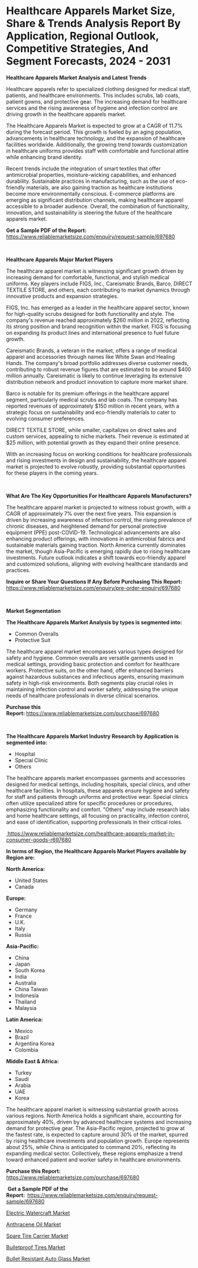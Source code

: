 <p><h1>Healthcare Apparels Market Size, Share & Trends Analysis Report By Application, Regional Outlook, Competitive Strategies, And Segment Forecasts, 2024 - 2031</h1></p><p><strong>Healthcare Apparels Market Analysis and Latest Trends</strong></p>
<p><p>Healthcare apparels refer to specialized clothing designed for medical staff, patients, and healthcare environments. This includes scrubs, lab coats, patient gowns, and protective gear. The increasing demand for healthcare services and the rising awareness of hygiene and infection control are driving growth in the healthcare apparels market.</p><p>The Healthcare Apparels Market is expected to grow at a CAGR of 11.7% during the forecast period. This growth is fueled by an aging population, advancements in healthcare technology, and the expansion of healthcare facilities worldwide. Additionally, the growing trend towards customization in healthcare uniforms provides staff with comfortable and functional attire while enhancing brand identity.</p><p>Recent trends include the integration of smart textiles that offer antimicrobial properties, moisture-wicking capabilities, and enhanced durability. Sustainable practices in manufacturing, such as the use of eco-friendly materials, are also gaining traction as healthcare institutions become more environmentally conscious. E-commerce platforms are emerging as significant distribution channels, making healthcare apparel accessible to a broader audience. Overall, the combination of functionality, innovation, and sustainability is steering the future of the healthcare apparels market.</p></p>
<p><strong>Get a Sample PDF of the Report:&nbsp;</strong> <a href="https://www.reliablemarketsize.com/enquiry/request-sample/697680?utm_campaign=1105&utm_medium=2&utm_source=Github&utm_content=ia&utm_term=10122024&utm_id=healthcare-apparels">https://www.reliablemarketsize.com/enquiry/request-sample/697680</a></p>
<p>&nbsp;</p>
<p><strong>Healthcare Apparels Major Market Players</strong></p>
<p><p>The healthcare apparel market is witnessing significant growth driven by increasing demand for comfortable, functional, and stylish medical uniforms. Key players include FIGS, Inc., Careismatic Brands, Barco, DIRECT TEXTILE STORE, and others, each contributing to market dynamics through innovative products and expansion strategies.</p><p>FIGS, Inc. has emerged as a leader in the healthcare apparel sector, known for high-quality scrubs designed for both functionality and style. The company's revenue reached approximately $260 million in 2022, reflecting its strong position and brand recognition within the market. FIGS is focusing on expanding its product lines and international presence to fuel future growth.</p><p>Careismatic Brands, a veteran in the market, offers a range of medical apparel and accessories through names like White Swan and Healing Hands. The company's broad portfolio addresses diverse customer needs, contributing to robust revenue figures that are estimated to be around $400 million annually. Careismatic is likely to continue leveraging its extensive distribution network and product innovation to capture more market share.</p><p>Barco is notable for its premium offerings in the healthcare apparel segment, particularly medical scrubs and lab coats. The company has reported revenues of approximately $150 million in recent years, with a strategic focus on sustainability and eco-friendly materials to cater to evolving consumer preferences.</p><p>DIRECT TEXTILE STORE, while smaller, capitalizes on direct sales and custom services, appealing to niche markets. Their revenue is estimated at $25 million, with potential growth as they expand their online presence.</p><p>With an increasing focus on working conditions for healthcare professionals and rising investments in design and sustainability, the healthcare apparel market is projected to evolve robustly, providing substantial opportunities for these players in the coming years.</p></p>
<p>&nbsp;</p>
<p><strong>What Are The Key Opportunities For Healthcare Apparels Manufacturers?</strong></p>
<p><p>The healthcare apparel market is projected to witness robust growth, with a CAGR of approximately 7% over the next five years. This expansion is driven by increasing awareness of infection control, the rising prevalence of chronic diseases, and heightened demand for personal protective equipment (PPE) post-COVID-19. Technological advancements are also enhancing product offerings, with innovations in antimicrobial fabrics and sustainable materials gaining traction. North America currently dominates the market, though Asia-Pacific is emerging rapidly due to rising healthcare investments. Future outlook indicates a shift towards eco-friendly apparel and customized solutions, aligning with evolving healthcare standards and practices.</p></p>
<p><strong>Inquire or Share Your Questions If Any Before Purchasing This Report:</strong> <a href="https://www.reliablemarketsize.com/enquiry/pre-order-enquiry/697680?utm_campaign=1105&utm_medium=2&utm_source=Github&utm_content=ia&utm_term=10122024&utm_id=healthcare-apparels">https://www.reliablemarketsize.com/enquiry/pre-order-enquiry/697680</a></p>
<p>&nbsp;</p>
<p><strong>Market Segmentation</strong></p>
<p><strong>The Healthcare Apparels Market Analysis by types is segmented into:</strong></p>
<p><ul><li>Common Overalls</li><li>Protective Suit</li></ul></p>
<p><p>The healthcare apparel market encompasses various types designed for safety and hygiene. Common overalls are versatile garments used in medical settings, providing basic protection and comfort for healthcare workers. Protective suits, on the other hand, offer enhanced barriers against hazardous substances and infectious agents, ensuring maximum safety in high-risk environments. Both segments play crucial roles in maintaining infection control and worker safety, addressing the unique needs of healthcare professionals in diverse clinical scenarios.</p></p>
<p><strong>Purchase this Report:&nbsp;</strong><a href="https://www.reliablemarketsize.com/purchase/697680?utm_campaign=1105&utm_medium=2&utm_source=Github&utm_content=ia&utm_term=10122024&utm_id=healthcare-apparels">https://www.reliablemarketsize.com/purchase/697680</a></p>
<p>&nbsp;</p>
<p><strong>The Healthcare Apparels Market Industry Research by Application is segmented into:</strong></p>
<p><ul><li>Hospital</li><li>Special Clinic</li><li>Others</li></ul></p>
<p><p>The healthcare apparels market encompasses garments and accessories designed for medical settings, including hospitals, special clinics, and other healthcare facilities. In hospitals, these apparels ensure hygiene and safety for staff and patients through uniforms and protective wear. Special clinics often utilize specialized attire for specific procedures or procedures, emphasizing functionality and comfort. "Others" may include research labs and home healthcare settings, all focusing on practicality, infection control, and ease of identification, supporting professionals in their critical roles.</p></p>
<p><a href="https://www.reliablemarketsize.com/healthcare-apparels-market-in-consumer-goods-r697680?utm_campaign=1105&utm_medium=2&utm_source=Github&utm_content=ia&utm_term=10122024&utm_id=healthcare-apparels">&nbsp;https://www.reliablemarketsize.com/healthcare-apparels-market-in-consumer-goods-r697680</a></p>
<p><strong>In terms of Region, the Healthcare Apparels Market Players available by Region are:</strong></p>
<p>
    <p> <strong> North America: </strong>
        <ul>
            <li>United States</li>
            <li>Canada</li>
        </ul>
        </p> 
    <p> <strong> Europe: </strong>
        <ul>
            <li>Germany</li>
            <li>France</li>
            <li>U.K.</li>
            <li>Italy</li>
            <li>Russia</li>
        </ul>
        </p> 
    <p> <strong> Asia-Pacific: </strong>
        <ul>
            <li>China</li>
            <li>Japan</li>
            <li>South Korea</li>
            <li>India</li>
            <li>Australia</li>
            <li>China Taiwan</li>
            <li>Indonesia</li>
            <li>Thailand</li>
            <li>Malaysia</li>
        </ul>
        </p> 
    <p> <strong> Latin America: </strong>
        <ul>
            <li>Mexico</li>
            <li>Brazil</li>
            <li>Argentina Korea</li>
            <li>Colombia</li>
        </ul>
        </p> 
    <p> <strong> Middle East & Africa: </strong>
        <ul>
            <li>Turkey</li>
            <li>Saudi</li>
            <li>Arabia</li>
            <li>UAE</li>
            <li>Korea</li>
        </ul>
    </p>
    </p>
<p><p>The healthcare apparel market is witnessing substantial growth across various regions. North America holds a significant share, accounting for approximately 40%, driven by advanced healthcare systems and increasing demand for protective gear. The Asia-Pacific region, projected to grow at the fastest rate, is expected to capture around 30% of the market, spurred by rising healthcare investments and population growth. Europe represents about 25%, while China is anticipated to command 20%, reflecting its expanding medical sector. Collectively, these regions emphasize a trend toward enhanced patient and worker safety in healthcare environments.</p></p>
<p><strong>Purchase this Report: </strong><a href="https://www.reliablemarketsize.com/purchase/697680?utm_campaign=1105&utm_medium=2&utm_source=Github&utm_content=ia&utm_term=10122024&utm_id=healthcare-apparels">https://www.reliablemarketsize.com/purchase/697680</a></p>
<p>&nbsp;<strong>Get a Sample PDF of the Report:&nbsp;&nbsp;</strong><a href="https://www.reliablemarketsize.com/enquiry/request-sample/697680?utm_campaign=1105&utm_medium=2&utm_source=Github&utm_content=ia&utm_term=10122024&utm_id=healthcare-apparels">https://www.reliablemarketsize.com/enquiry/request-sample/697680</a></p>
<p><strong></strong></p>
<p><p><a href="https://www.linkedin.com/pulse/analysis-current-state-future-growth-potential-electric-dopxe?utm_campaign=1105&utm_medium=2&utm_source=Github&utm_content=ia&utm_term=10122024&utm_id=healthcare-apparels">Electric Watercraft Market</a></p><p><a href="https://www.linkedin.com/pulse/futur-trend-quest-sl8ue?utm_campaign=1105&utm_medium=2&utm_source=Github&utm_content=ia&utm_term=10122024&utm_id=healthcare-apparels">Anthracene Oil Market</a></p><p><a href="https://www.linkedin.com/pulse/decoding-spare-tire-carrier-market-signals-growth-algorithms-a0gue?utm_campaign=1105&utm_medium=2&utm_source=Github&utm_content=ia&utm_term=10122024&utm_id=healthcare-apparels">Spare Tire Carrier Market</a></p><p><a href="https://www.linkedin.com/pulse/market-revenue-growth-forecast-bulletproof-tires-69-cagr-from-sdtve?utm_campaign=1105&utm_medium=2&utm_source=Github&utm_content=ia&utm_term=10122024&utm_id=healthcare-apparels">Bulletproof Tires Market</a></p><p><a href="https://www.linkedin.com/pulse/futur-trend-quest-sl8ue?utm_campaign=1105&utm_medium=2&utm_source=Github&utm_content=ia&utm_term=10122024&utm_id=healthcare-apparels">Bullet Resistant Auto Glass Market</a></p></p>